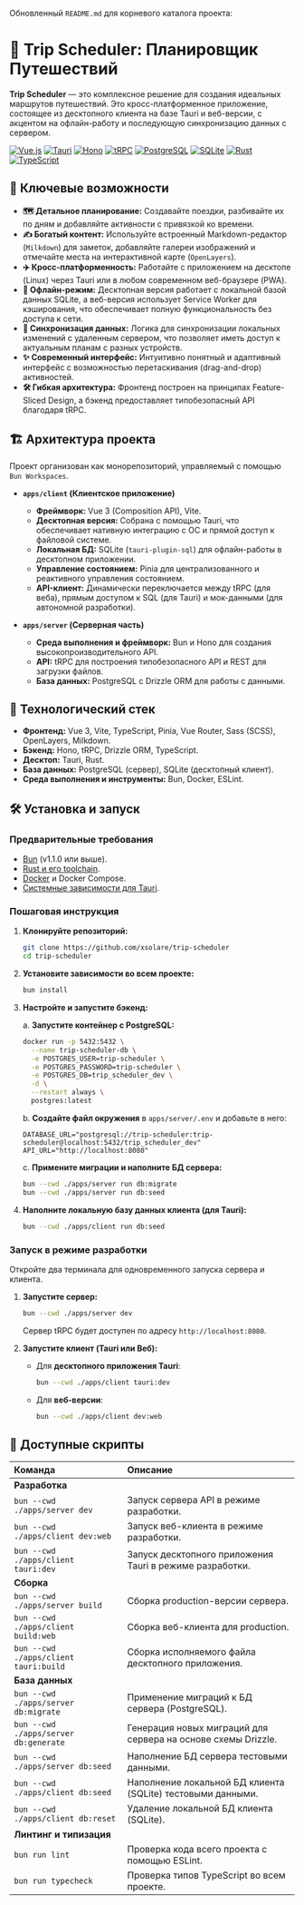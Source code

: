 Обновленный `README.md` для корневого каталога проекта:

# 📅 Trip Scheduler: Планировщик Путешествий

**Trip Scheduler** — это комплексное решение для создания идеальных маршрутов путешествий. Это кросс-платформенное приложение, состоящее из десктопного клиента на базе Tauri и веб-версии, с акцентом на офлайн-работу и последующую синхронизацию данных с сервером.

[![Vue.js](https://img.shields.io/badge/Vue.js-3-4FC08D?logo=vue.js)](https://vuejs.org/)
[![Tauri](https://img.shields.io/badge/Tauri-2-24C8E2?logo=tauri)](https://tauri.app/)
[![Hono](https://img.shields.io/badge/Hono-E36002?logo=hono)](https://hono.dev/)
[![tRPC](https://img.shields.io/badge/tRPC-2B81C8?logo=trpc)](https://trpc.io/)
[![PostgreSQL](https://img.shields.io/badge/PostgreSQL-4169E1?logo=postgresql)](https://www.postgresql.org/)
[![SQLite](https://img.shields.io/badge/SQLite-003B57?logo=sqlite)](https://www.sqlite.org/)
[![Rust](https://img.shields.io/badge/Rust-black?logo=rust)](https://www.rust-lang.org/)
[![TypeScript](https://img.shields.io/badge/TypeScript-blue?logo=typescript)](https://www.typescriptlang.org/)

## 🌟 Ключевые возможности

-   **🗺️ Детальное планирование:** Создавайте поездки, разбивайте их по дням и добавляйте активности с привязкой ко времени.
-   **✍️ Богатый контент:** Используйте встроенный Markdown-редактор (`Milkdown`) для заметок, добавляйте галереи изображений и отмечайте места на интерактивной карте (`OpenLayers`).
-   **✈️ Кросс-платформенность:** Работайте с приложением на десктопе (Linux) через Tauri или в любом современном веб-браузере (PWA).
-   **📡 Офлайн-режим:** Десктопная версия работает с локальной базой данных SQLite, а веб-версия использует Service Worker для кэширования, что обеспечивает полную функциональность без доступа к сети.
-   **🔄 Синхронизация данных:** Логика для синхронизации локальных изменений с удаленным сервером, что позволяет иметь доступ к актуальным планам с разных устройств.
-   **✨ Современный интерфейс:** Интуитивно понятный и адаптивный интерфейс с возможностью перетаскивания (drag-and-drop) активностей.
-   **🛠️ Гибкая архитектура:** Фронтенд построен на принципах Feature-Sliced Design, а бэкенд предоставляет типобезопасный API благодаря tRPC.

## 🏗️ Архитектура проекта

Проект организован как монорепозиторий, управляемый с помощью `Bun Workspaces`.

-   **`apps/client` (Клиентское приложение)**
    -   **Фреймворк:** Vue 3 (Composition API), Vite.
    -   **Десктопная версия:** Собрана с помощью Tauri, что обеспечивает нативную интеграцию с ОС и прямой доступ к файловой системе.
    -   **Локальная БД:** SQLite (`tauri-plugin-sql`) для офлайн-работы в десктопном приложении.
    -   **Управление состоянием:** Pinia для централизованного и реактивного управления состоянием.
    -   **API-клиент:** Динамически переключается между tRPC (для веба), прямым доступом к SQL (для Tauri) и мок-данными (для автономной разработки).

-   **`apps/server` (Серверная часть)**
    -   **Среда выполнения и фреймворк:** Bun и Hono для создания высокопроизводительного API.
    -   **API:** tRPC для построения типобезопасного API и REST для загрузки файлов.
    -   **База данных:** PostgreSQL с Drizzle ORM для работы с данными.

## 🚀 Технологический стек

-   **Фронтенд:** Vue 3, Vite, TypeScript, Pinia, Vue Router, Sass (SCSS), OpenLayers, Milkdown.
-   **Бэкенд:** Hono, tRPC, Drizzle ORM, TypeScript.
-   **Десктоп:** Tauri, Rust.
-   **База данных:** PostgreSQL (сервер), SQLite (десктопный клиент).
-   **Среда выполнения и инструменты:** Bun, Docker, ESLint.

## 🛠️ Установка и запуск

### Предварительные требования

-   [Bun](https://bun.sh/) (v1.1.0 или выше).
-   [Rust и его toolchain](https://www.rust-lang.org/tools/install).
-   [Docker](https://www.docker.com/get-started/) и Docker Compose.
-   [Системные зависимости для Tauri](https://tauri.app/v1/guides/getting-started/prerequisites).

### Пошаговая инструкция

1.  **Клонируйте репозиторий:**
    ```bash
    git clone https://github.com/xsolare/trip-scheduler
    cd trip-scheduler
    ```

2.  **Установите зависимости во всем проекте:**
    ```bash
    bun install
    ```

3.  **Настройте и запустите бэкенд:**

    a. **Запустите контейнер с PostgreSQL:**
    ```bash
    docker run -p 5432:5432 \
      --name trip-scheduler-db \
      -e POSTGRES_USER=trip-scheduler \
      -e POSTGRES_PASSWORD=trip-scheduler \
      -e POSTGRES_DB=trip_scheduler_dev \
      -d \
      --restart always \
      postgres:latest
    ```

    b. **Создайте файл окружения** в `apps/server/.env` и добавьте в него:
    ```env
    DATABASE_URL="postgresql://trip-scheduler:trip-scheduler@localhost:5432/trip_scheduler_dev"
    API_URL="http://localhost:8080"
    ```

    c. **Примените миграции и наполните БД сервера:**
    ```bash
    bun --cwd ./apps/server run db:migrate
    bun --cwd ./apps/server run db:seed
    ```

4.  **Наполните локальную базу данных клиента (для Tauri):**
    ```bash
    bun --cwd ./apps/client run db:seed
    ```

### Запуск в режиме разработки

Откройте два терминала для одновременного запуска сервера и клиента.

1.  **Запустите сервер:**
    ```bash
    bun --cwd ./apps/server dev
    ```
    Сервер tRPC будет доступен по адресу `http://localhost:8080`.

2.  **Запустите клиент (Tauri или Веб):**

    *   Для **десктопного приложения Tauri**:
        ```bash
        bun --cwd ./apps/client tauri:dev
        ```
    *   Для **веб-версии**:
        ```bash
        bun --cwd ./apps/client dev:web
        ```

## 📜 Доступные скрипты

| Команда                                 | Описание                                                                   |
| :-------------------------------------- | :------------------------------------------------------------------------- |
| **Разработка**                          |
| `bun --cwd ./apps/server dev`           | Запуск сервера API в режиме разработки.                                    |
| `bun --cwd ./apps/client dev:web`       | Запуск веб-клиента в режиме разработки.                                    |
| `bun --cwd ./apps/client tauri:dev`     | Запуск десктопного приложения Tauri в режиме разработки.                   |
| **Сборка**                              |
| `bun --cwd ./apps/server build`         | Сборка production-версии сервера.                                          |
| `bun --cwd ./apps/client build:web`     | Сборка веб-клиента для production.                                         |
| `bun --cwd ./apps/client tauri:build`   | Сборка исполняемого файла десктопного приложения.                          |
| **База данных**                         |
| `bun --cwd ./apps/server db:migrate`    | Применение миграций к БД сервера (PostgreSQL).                             |
| `bun --cwd ./apps/server db:generate`   | Генерация новых миграций для сервера на основе схемы Drizzle.              |
| `bun --cwd ./apps/server db:seed`       | Наполнение БД сервера тестовыми данными.                                   |
| `bun --cwd ./apps/client db:seed`       | Наполнение локальной БД клиента (SQLite) тестовыми данными.                |
| `bun --cwd ./apps/client db:reset`      | Удаление локальной БД клиента (SQLite).                                    |
| **Линтинг и типизация**                 |
| `bun run lint`                          | Проверка кода всего проекта с помощью ESLint.                              |
| `bun run typecheck`                     | Проверка типов TypeScript во всем проекте.                                 |
